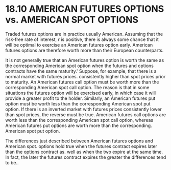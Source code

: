 # 18.10 AMERICAN FUTURES OPTIONS vs. AMERICAN SPOT OPTIONS  

Traded futures options are in practice usually American. Assuming that the risk-free rate of interest, $r$ is positive, there is always some chance that it will be optimal to exercise an American futures option early. American futures options are therefore worth more than their European counterparts.  

It is not generally true that an American futures option is worth the same as the corresponding American spot option when the futures and options contracts have the same maturity.' Suppose, for example, that there is a normal market with futures prices. consistently higher than spot prices prior to maturity. An American futures call option must be worth more than the corresponding American spot call option. The reason is that in some situations the futures option will be exercised early, in which case it will provide a greater profit to the holder. Similarly, an American futures put option must be worth less than the corresponding American spot put option. If there is an inverted market with futures prices consistently lower than spot prices, the reverse must be true. American futures call options are worth less than the corresponding American spot call option, whereas American futures put options are worth more than the corresponding. American spot put option.  

The differences just described between American futures options and American spot. options hold true when the futures contract expires later than the options contract as. well as when the two expire at the same time. In fact, the later the futures contract expires the greater the differences tend to be..  
